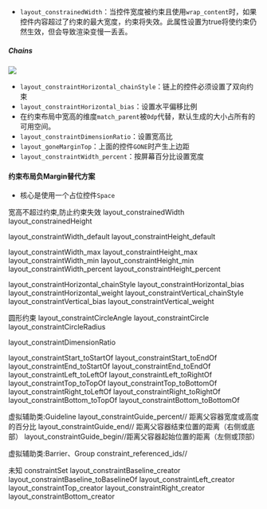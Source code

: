 * `layout_constrainedWidth`：当控件宽度被约束且使用`wrap_content`时，如果控件内容超过了约束的最大宽度，约束将失效。此属性设置为true将使约束仍然生效，但会导致渲染变慢一丢丢。

##### Chains
![](https://raw.githubusercontent.com/gxd523/PictureBed/master/constraint_chains.png)
* `layout_constraintHorizontal_chainStyle`：链上的控件必须设置了双向约束
* `layout_constraintHorizontal_bias`：设置水平偏移比例
* 在约束布局中宽高的维度`match_parent`被`0dp`代替，默认生成的大小占所有的可用空间。
* `layout_constraintDimensionRatio`：设置宽高比
* `layout_goneMarginTop`：上面的控件`GONE`时产生上边距
* `layout_constraintWidth_percent`：按屏幕百分比设置宽度

#### 约束布局负Margin替代方案
* 核心是使用一个占位控件`Space`

宽高不超过约束,防止约束失效
layout_constrainedWidth
layout_constrainedHeight

layout_constraintWidth_default
layout_constraintHeight_default

layout_constraintWidth_max
layout_constraintHeight_max
layout_constraintWidth_min
layout_constraintHeight_min
layout_constraintWidth_percent
layout_constraintHeight_percent

layout_constraintHorizontal_chainStyle
layout_constraintHorizontal_bias
layout_constraintHorizontal_weight
layout_constraintVertical_chainStyle
layout_constraintVertical_bias
layout_constraintVertical_weight

圆形约束
layout_constraintCircleAngle
layout_constraintCircle
layout_constraintCircleRadius

layout_constraintDimensionRatio

layout_constraintStart_toStartOf
layout_constraintStart_toEndOf
layout_constraintEnd_toStartOf
layout_constraintEnd_toEndOf
layout_constraintLeft_toLeftOf
layout_constraintLeft_toRightOf
layout_constraintTop_toTopOf
layout_constraintTop_toBottomOf
layout_constraintRight_toLeftOf
layout_constraintRight_toRightOf
layout_constraintBottom_toTopOf
layout_constraintBottom_toBottomOf

虚拟辅助类:Guideline
layout_constraintGuide_percent// 距离父容器宽度或高度的百分比
layout_constraintGuide_end// 距离父容器结束位置的距离（右侧或底部）
layout_constraintGuide_begin//距离父容器起始位置的距离（左侧或顶部）

虚拟辅助类:Barrier、Group
constraint_referenced_ids// 

未知
constraintSet
layout_constraintBaseline_creator
layout_constraintBaseline_toBaselineOf
layout_constraintLeft_creator
layout_constraintTop_creator
layout_constraintRight_creator
layout_constraintBottom_creator


